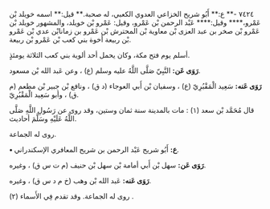 ٧٤٢٤ -** ع:** أَبُو شريح الخزاعي العدوي الكعبي، له صحبة.** قيل:** اسمه خويلد بْن عَمْرو،**** وقيل:**** عَبْد الرحمن بْن عَمْرو، وقيل: عَمْرو بْن خويلد، والمشهور خويلد بْن عَمْرو بْن صخر بن عبد العزى بْن معاوية بْن المحترش بْن عَمْرو بن زمانابْن عدي بْن عَمْرو بْن ربيعة أخوة بني كعب بْن عَمْرو بْن ربيعة.

أسلم يوم فتح مكة، وكان يحمل أحد ألوية بني كعب الثلاثة يومئذٍ.

**رَوَى عَن:** النَّبِيّ صَلَّى اللَّهُ عليه وسلم (ع) ، وعن عَبد الله بْن مسعود.

**رَوَى عَنه:** سَعِيد الْمَقْبُرِيّ (ع) ، وسفيان بْن أَبي العوجاء (د ق) ، ونافع بْن جبير بْن مطعم (م ق) ، وأبو سَعِيد الْمَقْبُرِيّ.

قال مُحَمَّد بْن سعد (١) : مات بالمدينة سنة ثمان وستين، وقد روى عن رَسُولِ اللَّهِ صَلَّى اللَّهُ عَلَيْهِ وسَلَّمَ أحاديث.

روى له الجماعة.

**• ع:** أَبُو شريح عَبْد الرحمن بن شريح المعافري الإسكندراني.

**رَوَى عَن:** سهل بْن أَبي أمامة بْن سهل بْن حنيف (م ت س ق) ، وغيره.

**رَوَى عَنه:** عَبد الله بْن وهب (خ م د س ق) ، وغيره.

روى له الجماعة. وقد تقدم فِي الأَسماء (٢) .